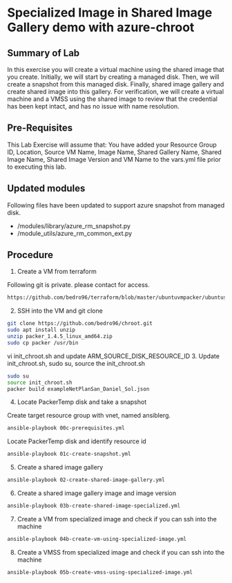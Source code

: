 # Specialized Image in Shared Image Gallery demo with azure-chroot

## Summary of Lab
In this exercise you will create a virtual machine using the shared image that you create. Initially, we will start by creating a managed disk. Then, we will create a snapshot from this managed disk. Finally, shared image gallery and create shared image into this gallery. For verification, we will create a virtual machine and a VMSS using the shared image to review that the credential has been kept intact, and has no issue with name resolution.  

## Pre-Requisites
This Lab Exercise will assume that:
    You have added your Resource Group ID, Location, Source VM Name, Image Name, Shared Gallery Name, Shared Image Name, Shared Image Version and VM Name to the vars.yml file prior to executing this lab.

## Updated modules
Following files have been updated to support azure snapshot from managed disk.
- /modules/library/azure_rm_snapshot.py
- /module_utils/azure_rm_common_ext.py

## Procedure
1. Create a VM from terraform

Following git is private. please contact for access.
```sh
https://github.com/bedro96/terraform/blob/master/ubuntuvmpacker/ubuntusing_packer_vm.tf
```

2. SSH into the VM and git clone

```sh
git clone https://github.com/bedro96/chroot.git
sudo apt install unzip
unzip packer_1.4.5_linux_amd64.zip
sudo cp packer /usr/bin
```
vi init_chroot.sh and update ARM_SOURCE_DISK_RESOURCE_ID
3. Update init_chroot.sh, sudo su, source the init_chroot.sh

```sh
sudo su
source init_chroot.sh
packer build exampleNetPlanSan_Daniel_Sol.json
```
4. Locate PackerTemp disk and take a snapshot

Create target resource group with vnet, named ansiblerg.
```sh
ansible-playbook 00c-prerequisites.yml
```
Locate PackerTemp disk and identify resource id
```sh
ansible-playbook 01c-create-snapshot.yml 
```
5. Create a shared image gallery

```sh
ansible-playbook 02-create-shared-image-gallery.yml
```
6. Create a shared image gallery image and image version

```sh
ansible-playbook 03b-create-shared-image-specialized.yml
```
7. Create a VM from specialized image and check if you can ssh into the machine

```sh
ansible-playbook 04b-create-vm-using-specialized-image.yml
```
8. Create a VMSS from specialized image and check if you can ssh into the machine

```sh
ansible-playbook 05b-create-vmss-using-specialized-image.yml
```
